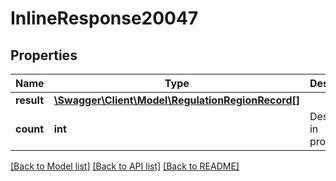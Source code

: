 # InlineResponse20047

## Properties
Name | Type | Description | Notes
------------ | ------------- | ------------- | -------------
**result** | [**\Swagger\Client\Model\RegulationRegionRecord[]**](RegulationRegionRecord.md) |  | [optional] 
**count** | **int** | Description in progress... | [optional] 

[[Back to Model list]](../README.md#documentation-for-models) [[Back to API list]](../README.md#documentation-for-api-endpoints) [[Back to README]](../README.md)


